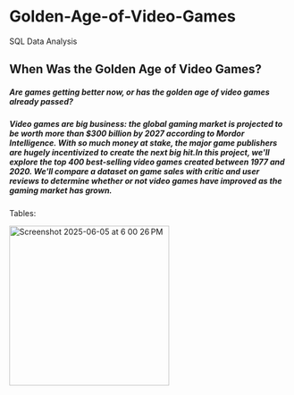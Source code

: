 # Golden-Age-of-Video-Games
SQL Data Analysis

## When Was the Golden Age of Video Games?

##### Are games getting better now, or has the golden age of video games already passed?

##### Video games are big business: the global gaming market is projected to be worth more than $300 billion by 2027 according to Mordor Intelligence. With so much money at stake, the major game publishers are hugely incentivized to create the next big hit.In this project, we'll explore the top 400 best-selling video games created between 1977 and 2020. We'll compare a dataset on game sales with critic and user reviews to determine whether or not video games have improved as the gaming market has grown.

Tables:

<img width="286" alt="Screenshot 2025-06-05 at 6 00 26 PM" src="https://github.com/user-attachments/assets/30a9eaf3-d720-4a7a-91df-440e832f2c20" />



